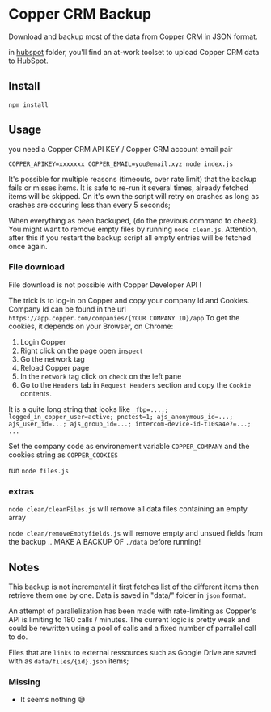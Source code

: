 # Copper CRM Backup 

Download and backup most of the data from Copper CRM in JSON format.

in [hubspot](hubspot) folder, you'll find an at-work toolset to upload Copper CRM data to HubSpot.

## Install 

`npm install`

## Usage 

you need a Copper CRM API KEY  / Copper CRM account email pair

`COPPER_APIKEY=xxxxxxx COPPER_EMAIL=you@email.xyz node index.js`

It's possible for multiple reasons (timeouts, over rate limit) that the backup fails or misses items. 
It is safe to re-run it several times, already fetched items will be skipped.
On it's own the script will retry on crashes as long as crashes are occuring less than every 5 seconds;

When everything as been backuped, (do the previous command to check). 
You might want to remove empty files by running `node clean.js`. 
Attention, after this if you restart the backup script all empty entries will be fetched once again.

### File download 

File download is not possible with Copper Developer API !

The trick is to log-in on Copper and copy your company Id and Cookies. 
Company Id can be found in the url `https://app.copper.com/companies/{YOUR COMPANY ID}/app`
To get the cookies, it depends on your Browser, on Chrome:
1. Login Copper 
2. Right click on the page open `inspect` 
3. Go the network tag 
4. Reload Copper page 
5. In the `network` tag click on `check` on the left pane
6. Go to the `Headers` tab in `Request Headers` section and copy the `Cookie` contents. 

It is a quite long string that looks like 
`_fbp=....; logged_in_copper_user=active; pnctest=1; ajs_anonymous_id=...; ajs_user_id=...; ajs_group_id=...; intercom-device-id-t10sa4e7=...; ...`

Set the company code as environement variable `COPPER_COMPANY` and the cookies string as `COPPER_COOKIES` 

run `node files.js`

### extras

`node clean/cleanFiles.js` will remove all data files containing an empty array

`node clean/removeEmptyfields.js` will remove empty and unsued fields from the backup .. MAKE A BACKUP OF `./data` before running!

## Notes 

This backup is not incremental it first fetches list of the different items then retrieve them one by one. 
Data is saved in "data/" folder in `json` format.

An attempt of parallelization has been made with rate-limiting as Copper's API is limiting to 180 calls / minutes.
The current logic is pretty weak and could be rewritten using a pool of calls and a fixed number of parrallel call to do.

Files that are `links` to external ressources such as Google Drive are saved with as `data/files/{id}.json` items; 

### Missing 
- It seems nothing 😅
